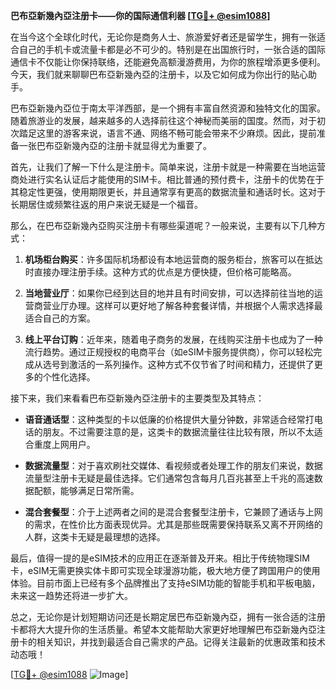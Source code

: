 **巴布亞新幾內亞注册卡——你的国际通信利器 [[TG💪+ @esim1088](https://t.me/s/esim1088)]**

在当今这个全球化时代，无论你是商务人士、旅游爱好者还是留学生，拥有一张适合自己的手机卡或流量卡都是必不可少的。特别是在出国旅行时，一张合适的国际通信卡不仅能让你保持联络，还能避免高额漫游费用，为你的旅程增添更多便利。今天，我们就来聊聊巴布亞新幾內亞的注册卡，以及它如何成为你出行的贴心助手。

巴布亞新幾內亞位于南太平洋西部，是一个拥有丰富自然资源和独特文化的国家。随着旅游业的发展，越来越多的人选择前往这个神秘而美丽的国度。然而，对于初次踏足这里的游客来说，语言不通、网络不畅可能会带来不少麻烦。因此，提前准备一张巴布亞新幾內亞的注册卡就显得尤为重要了。

首先，让我们了解一下什么是注册卡。简单来说，注册卡就是一种需要在当地运营商处进行实名认证后才能使用的SIM卡。相比普通的预付费卡，注册卡的优势在于其稳定性更强，使用期限更长，并且通常享有更高的数据流量和通话时长。这对于长期居住或频繁往返的用户来说无疑是一个福音。

那么，在巴布亞新幾內亞购买注册卡有哪些渠道呢？一般来说，主要有以下几种方式：

1. **机场柜台购买**：许多国际机场都设有本地运营商的服务柜台，旅客可以在抵达时直接办理注册手续。这种方式的优点是方便快捷，但价格可能略高。
   
2. **当地营业厅**：如果你已经到达目的地并且有时间安排，可以选择前往当地的运营商营业厅办理。这样可以更好地了解各种套餐详情，并根据个人需求选择最适合自己的方案。
   
3. **线上平台订购**：近年来，随着电子商务的发展，在线购买注册卡也成为了一种流行趋势。通过正规授权的电商平台（如eSIM卡服务提供商），你可以轻松完成从选号到激活的一系列操作。这种方式不仅节省了时间和精力，还提供了更多的个性化选择。

接下来，我们来看看巴布亞新幾內亞注册卡的主要类型及其特点：

- **语音通话型**：这种类型的卡以低廉的价格提供大量分钟数，非常适合经常打电话的朋友。不过需要注意的是，这类卡的数据流量往往比较有限，所以不太适合重度上网用户。
  
- **数据流量型**：对于喜欢刷社交媒体、看视频或者处理工作的朋友们来说，数据流量型注册卡无疑是最佳选择。它们通常包含每月几百兆甚至上千兆的高速数据配额，能够满足日常所需。

- **混合套餐型**：介于上述两者之间的是混合套餐型注册卡，它兼顾了通话与上网的需求，在性价比方面表现优异。尤其是那些既需要保持联系又离不开网络的人群，这类卡无疑是最理想的选择。

最后，值得一提的是eSIM技术的应用正在逐渐普及开来。相比于传统物理SIM卡，eSIM无需更换实体卡即可实现全球漫游功能，极大地方便了跨国用户的使用体验。目前市面上已经有多个品牌推出了支持eSIM功能的智能手机和平板电脑，未来这一趋势还将进一步扩大。

总之，无论你是计划短期访问还是长期定居巴布亞新幾內亞，拥有一张合适的注册卡都将大大提升你的生活质量。希望本文能帮助大家更好地理解巴布亞新幾內亞注册卡的相关知识，并找到最适合自己需求的产品。记得关注最新的优惠政策和技术动态哦！

[[TG💪+ @esim1088](https://t.me/s/esim1088) ![Image](https://i.postimg.cc/4NQfJmqS/Snipaste-2025-05-13-00-14-12.png)]